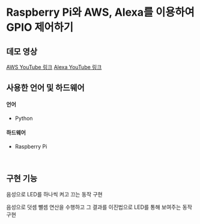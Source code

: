 # Raspberry Pi와 AWS, Alexa를 이용하여 GPIO 제어하기
## 데모 영상
[AWS YouTube 링크](https://youtu.be/tRlP52CJYk8)
[Alexa YouTube 링크](https://youtu.be/44wgt0qv9-E)
</br>

## 사용한 언어 및 하드웨어
#### 언어
- Python
#### 하드웨어
- Raspberry Pi

</br>

## 구현 기능
음성으로 LED를 하나씩 켜고 끄는 동작 구현

음성으로 덧셈 뺄셈 연산을 수행하고 그 결과를 이진법으로 LED를 통해 보여주는 동작 구현
